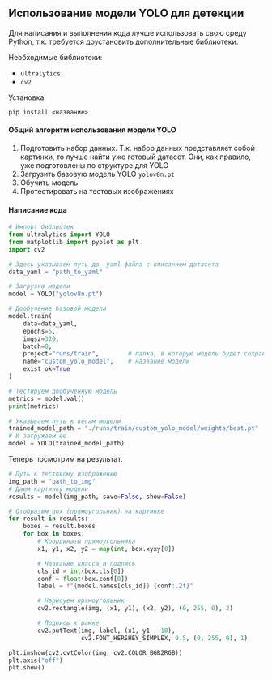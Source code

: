 ## Использование модели YOLO для детекции

Для написания и выполнения кода лучше использовать свою среду Python, т.к. требуется доустановить дополнительные библиотеки.

Необходимые библиотеки:
- `ultralytics`
- `cv2`

Установка:

```
pip install <название>
```

#### Общий алгоритм использования модели YOLO

1. Подготовить набор данных. Т.к. набор данных представляет собой картинки, то лучше найти уже готовый датасет. Они, как правило, уже подготовлены по структуре для YOLO
2. Загрузить базовую модель YOLO `yolov8n.pt`
3. Обучить модель
4. Протестировать на тестовых изображениях

#### Написание кода

```Python
# Импорт библиотек
from ultralytics import YOLO
from matplotlib import pyplot as plt
import cv2
```

```Python
# Здесь указываем путь до .yaml файла с описанием датасета
data_yaml = "path_to_yaml"
```

```Python
# Загрузка модели
model = YOLO("yolov8n.pt")
```

```Python
# Дообучение базовой модели
model.train(
    data=data_yaml,
    epochs=5,
    imgsz=320,
    batch=8,
    project="runs/train",        # папка, в которую модель будет сохранена
    name="custom_yolo_model",    # название модели
    exist_ok=True
)
```

```Python
# Тестируем дообученную модель
metrics = model.val()
print(metrics)
```

```Python
# Указываем путь к весам модели
trained_model_path = "./runs/train/custom_yolo_model/weights/best.pt"
# И загружаем ее
model = YOLO(trained_model_path)
```

Теперь посмотрим на результат.

```Python
# Путь к тестовому изображению
img_path = "path_to_img"
# Даем картинку модели
results = model(img_path, save=False, show=False)
```

```Python
# Отобразим box (прямоугольник) на картинке
for result in results:
    boxes = result.boxes
    for box in boxes:
        # Координаты прямоугольника
        x1, y1, x2, y2 = map(int, box.xyxy[0])

        # Название класса и подпись
        cls_id = int(box.cls[0])
        conf = float(box.conf[0])
        label = f"{model.names[cls_id]} {conf:.2f}"

        # Нарисуем прямоугольник
        cv2.rectangle(img, (x1, y1), (x2, y2), (0, 255, 0), 2)

        # Подпись к рамке
        cv2.putText(img, label, (x1, y1 - 10),
                    cv2.FONT_HERSHEY_SIMPLEX, 0.5, (0, 255, 0), 1)

plt.imshow(cv2.cvtColor(img, cv2.COLOR_BGR2RGB))
plt.axis("off")
plt.show()
```